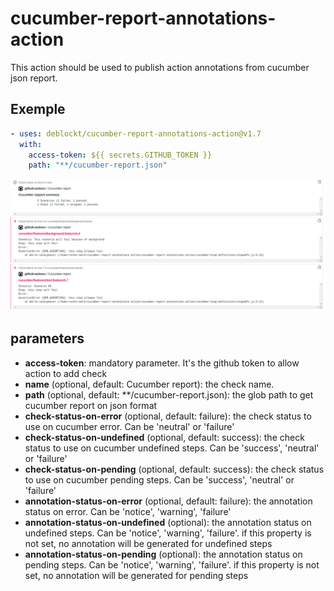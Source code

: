 # cucumber-report-annotations-action

This action should be used to publish action annotations from cucumber json report.

## Exemple

``` yml
- uses: deblockt/cucumber-report-annotations-action@v1.7
  with:
    access-token: ${{ secrets.GITHUB_TOKEN }}
    path: "**/cucumber-report.json"
```

![demo](doc/demo.png)

## parameters

- **access-token**: mandatory parameter. It's the github token to allow action to add check
- **name** (optional, default: Cucumber report): the check name.
- **path** (optional, default: **/cucumber-report.json): the glob path to get cucumber report on json format
- **check-status-on-error** (optional, default: failure): the check status to use on cucumber error. Can be 'neutral' or 'failure'
- **check-status-on-undefined** (optional, default: success): the check status to use on cucumber undefined steps. Can be 'success', 'neutral' or 'failure'
- **check-status-on-pending** (optional, default: success): the check status to use on cucumber pending steps. Can be 'success', 'neutral' or 'failure'
- **annotation-status-on-error** (optional, default: failure): the annotation status on error. Can be 'notice', 'warning', 'failure' 
- **annotation-status-on-undefined** (optional): the annotation status on undefined steps. Can be 'notice', 'warning', 'failure'. if this property is not set, no annotation will be generated for undefined steps 
- **annotation-status-on-pending** (optional): the annotation status on pending steps. Can be 'notice', 'warning', 'failure'. if this property is not set, no annotation will be generated for pending steps 